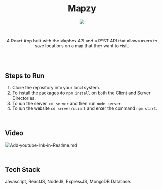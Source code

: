 <h1 align="center" >
  <b> Mapzy </b>
</h1>

<!-- # ![pageres](https://ibb.co/Qvx6D9n) -->
<p align="center">
  <img src="https://i.ibb.co/zVtS6sb/ok.png" />
</p>

 <br />
 
<p align="center">
A React App built with the Mapbox API and a REST API that allows users to save locations on a map that they want to visit.
</p>
 
<br />  <br />

## Steps to Run

1. Clone the repository into your local system.
2. To install the packages do `npm install` on both the Client and Server Directories.
3. To run the server, `cd server` and then run `node server`.
4. To run the website `cd server/client` and enter the command `npm start`.

<br />

## Video

 [![Add-youtube-link-in-Readme.md](https://img.youtube.com/vi/8wMv3Uv8AaY/0.jpg)](https://youtu.be/8wMv3Uv8AaY)
 
<br />

## Tech Stack
Javascript, ReactJS, NodeJS, ExpressJS, MongoDB Database.

